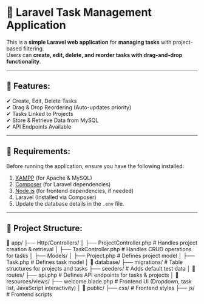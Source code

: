 # 📝 Laravel Task Management Application

This is a **simple Laravel web application** for **managing tasks** with project-based filtering.  
Users can **create, edit, delete, and reorder tasks with drag-and-drop functionality**.

---

## 📌 Features:
✔ Create, Edit, Delete Tasks  
✔ Drag & Drop Reordering (Auto-updates priority)  
✔ Tasks Linked to Projects  
✔ Store & Retrieve Data from MySQL  
✔ API Endpoints Available  

---

## 📌 Requirements:
Before running the application, ensure you have the following installed:

1. [XAMPP](https://www.apachefriends.org/download.html) (for Apache & MySQL)
2. [Composer](https://getcomposer.org/) (for Laravel dependencies)
3. [Node.js](https://nodejs.org/) (for frontend dependencies, if needed)
4. Laravel (Installed via Composer)
5. Update the database details in the `.env` file.

---

## 📌 Project Structure:
📂 app/
├── Http/Controllers/
│   ├── ProjectController.php   # Handles project creation & retrieval
│   ├── TaskController.php      # Handles CRUD operations for tasks
│
├── Models/
│   ├── Project.php             # Defines project model
│   ├── Task.php                # Defines task model
│
📂 database/
├── migrations/                 # Table structures for projects and tasks
├── seeders/                    # Adds default test data
│
📂 routes/
├── api.php                     # Defines API endpoints for tasks & projects
│
📂 resources/views/
├── welcome.blade.php           # Frontend UI (Dropdown, task list, JavaScript interactivity)
│
📂 public/
├── css/                        # Frontend styles
├── js/                         # Frontend scripts
